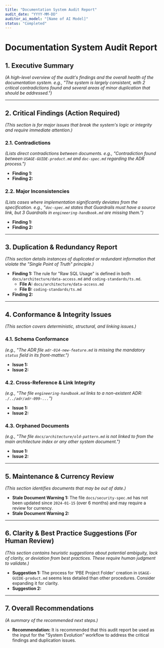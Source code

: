 ```yaml
---
title: "Documentation System Audit Report"
audit_date: "YYYY-MM-DD"
auditor_ai_model: "[Name of AI Model]"
status: "Completed"
---
```


# Documentation System Audit Report

## 1. Executive Summary
*(A high-level overview of the audit's findings and the overall health of the documentation system. e.g., "The system is largely consistent, with 2 critical contradictions found and several areas of minor duplication that should be addressed.")*

---

## 2. Critical Findings (Action Required)
*(This section is for major issues that break the system's logic or integrity and require immediate attention.)*

### 2.1. Contradictions
*(Lists direct contradictions between documents. e.g., "Contradiction found between `USAGE-GUIDE-product.md` and `doc-spec.md` regarding the ADR process.")*
* **Finding 1:**
* **Finding 2:**

### 2.2. Major Inconsistencies
*(Lists cases where implementation significantly deviates from the specification. e.g., "`doc-spec.md` states that Guardrails must have a source link, but 3 Guardrails in `engineering-handbook.md` are missing them.")*
* **Finding 1:**
* **Finding 2:**

---

## 3. Duplication & Redundancy Report
*(This section details instances of duplicated or redundant information that violate the "Single Point of Truth" principle.)*
* **Finding 1:** The rule for "Raw SQL Usage" is defined in both `docs/architecture/data-access.md` and `coding-standards/ts.md`.
    * **File A:** `docs/architecture/data-access.md`
    * **File B:** `coding-standards/ts.md`
* **Finding 2:**

---

## 4. Conformance & Integrity Issues
*(This section covers deterministic, structural, and linking issues.)*

### 4.1. Schema Conformance
*(e.g., "The ADR file `adr-014-new-feature.md` is missing the mandatory `status` field in its front-matter.")*
* **Issue 1:**
* **Issue 2:**

### 4.2. Cross-Reference & Link Integrity
*(e.g., "The file `engineering-handbook.md` links to a non-existent ADR: `./../adr/adr-099-...`")*
* **Issue 1:**
* **Issue 2:**

### 4.3. Orphaned Documents
*(e.g., "The file `docs/architecture/old-pattern.md` is not linked to from the main architecture index or any other system document.")*
* **Issue 1:**
* **Issue 2:**

---

## 5. Maintenance & Currency Review
*(This section identifies documents that may be out of date.)*
* **Stale Document Warning 1:** The file `docs/security-spec.md` has not been updated since `2024-01-15` (over 6 months) and may require a review for currency.
* **Stale Document Warning 2:**

---

## 6. Clarity & Best Practice Suggestions (For Human Review)
*(This section contains heuristic suggestions about potential ambiguity, lack of clarity, or deviation from best practices. These require human judgment to validate.)*
* **Suggestion 1:** The process for 'PBE Project Folder' creation in `USAGE-GUIDE-product.md` seems less detailed than other procedures. Consider expanding it for clarity.
* **Suggestion 2:**

---

## 7. Overall Recommendations
*(A summary of the recommended next steps.)*
* **Recommendation:** It is recommended that this audit report be used as the input for the "System Evolution" workflow to address the critical findings and duplication issues.
